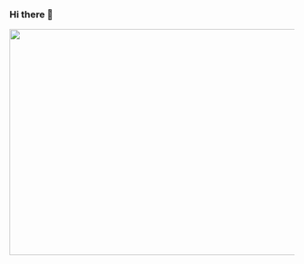 ### Hi there 👋

<div id="header" align="center">
  <img src="https://media.giphy.com/media/PmAjqmm4beKervYzFr/giphy.gif" width="800" height="400">
</div>


<!--
**jamalbryan22/jamalbryan22** is a ✨ _special_ ✨ repository because its `README.md` (this file) appears on your GitHub profile.

Here are some ideas to get you started:

- 🔭 I’m currently working on ...
- 🌱 I’m currently learning ...
- 👯 I’m looking to collaborate on ...
- 🤔 I’m looking for help with ...
- 💬 Ask me about ...
- 📫 How to reach me: ...
- 😄 Pronouns: ...
- ⚡ Fun fact: ...
-->
